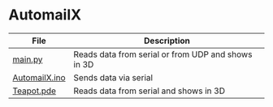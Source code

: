 # AutomailX
| File                            | Description                                        |
|---------------------------------|----------------------------------------------------|
| [main.py](main.py)              | Reads data from serial or from UDP and shows in 3D |
| [AutomailX.ino](AutomailX.ino)  | Sends data via serial                              |
| [Teapot.pde](Teapot/Teapot.pde) | Reads data from serial and shows in 3D             |
